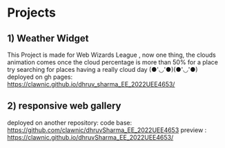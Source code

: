 # Projects
##  1) Weather Widget
This Project is made for Web Wizards League ,
now one thing, the  clouds animation comes once the cloud percentage is more than 50% for a place try searching for places having a really cloud day (●'◡'●)(●'◡'●)            
deployed on gh pages: https://clawnic.github.io/dhruv_sharma_EE_2022UEE4653/


## 2) responsive web gallery
deployed on another repository:
code base: https://github.com/clawnic/dhruvSharma_EE_2022UEE4653
preview : https://clawnic.github.io/dhruvSharma_EE_2022UEE4653/
